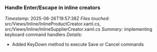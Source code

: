 ### Handle Enter/Escape in inline creators
*Timestamp:* 2025-06-26T19:57:38Z
*Files touched:* src/Views/Inline/InlineProductCreator.xaml.cs, src/Views/Inline/InlineSupplierCreator.xaml.cs
*Summary:* implementing keyboard command handlers
*Details:*
- Added KeyDown method to execute Save or Cancel commands
